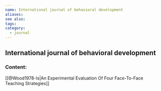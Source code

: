 ```yaml
---
name: International journal of behavioral development
aliases:
see also:
tags:
category:
  - journal
---
```


## International journal of behavioral development

### Content:
[[@Wood1978-ls|An Experimental Evaluation Of Four Face-To-Face Teaching Strategies]]